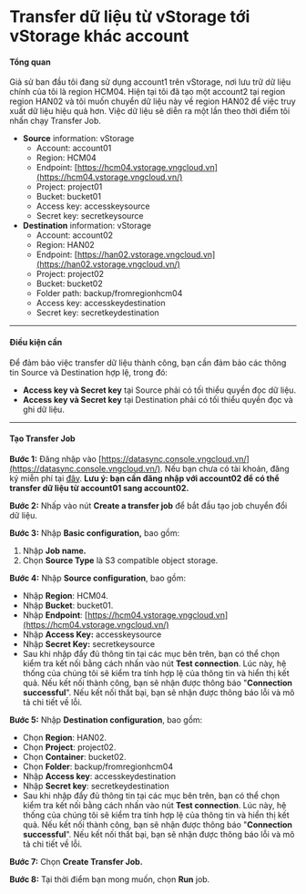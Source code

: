 # Transfer dữ liệu từ vStorage tới vStorage khác account

#### Tổng quan <a href="#transferdulieutuvstoragetoivstoragekhacaccount-tongquan" id="transferdulieutuvstoragetoivstoragekhacaccount-tongquan"></a>

Giả sử ban đầu tôi đang sử dụng account1 trên vStorage, nơi lưu trữ dữ liệu chính của tôi là region HCM04. Hiện tại tôi đã tạo một account2 tại region region HAN02 và tôi muốn chuyển dữ liệu này về region HAN02 để việc truy xuất dữ liệu hiệu quả hơn. Việc dữ liệu sẽ diễn ra một lần theo thời điểm tôi nhấn chạy Transfer Job.&#x20;

* **Source** information: vStorage
  * Account: account01
  * Region: HCM04
  * Endpoint: [https://hcm04.vstorage.vngcloud.vn](https://hcm04.vstorage.vngcloud.vn/)
  * Project: project01
  * Bucket: bucket01
  * Access key: accesskeysource
  * Secret key: secretkeysource
* **Destination** information: vStorage
  * Account: account02
  * Region: HAN02
  * Endpoint: [https://han02.vstorage.vngcloud.vn](https://han02.vstorage.vngcloud.vn/)
  * Project: project02
  * Bucket: bucket02
  * Folder path: backup/fromregionhcm04
  * Access key: accesskeydestination
  * Secret key: secretkeydestination

***

#### Điều kiện cần <a href="#transferdulieutuvstoragetoivstoragekhacaccount-dieukiencan" id="transferdulieutuvstoragetoivstoragekhacaccount-dieukiencan"></a>

Để đảm bảo việc transfer dữ liệu thành công, bạn cần đảm bảo các thông tin Source và Destination hợp lệ, trong đó:&#x20;

* **Access key và Secret key** tại Source phải có tối thiểu quyền đọc dữ liệu.
* **Access key và Secret key** tại Destination phải có tối thiểu quyền đọc và ghi dữ liệu.

***

#### Tạo Transfer Job <a href="#transferdulieutuvstoragetoivstoragekhacaccount-taotransferjob" id="transferdulieutuvstoragetoivstoragekhacaccount-taotransferjob"></a>

**Bước 1:** Đăng nhập vào [https://datasync.console.vngcloud.vn/](https://datasync.console.vngcloud.vn/). Nếu bạn chưa có tài khoản, đăng ký miễn phí tại [đây](https://register.vngcloud.vn/signup). **Lưu ý: bạn cần đăng nhập với account02 để có thể transfer dữ liệu từ account01 sang account02.**

**Bước 2:** Nhấp vào nút **Create a transfer job** để bắt đầu tạo job chuyển đổi dữ liệu.

**Bước 3:** Nhập **Basic configuration,** bao gồm:&#x20;

1. Nhập **Job name.**
2. Chọn **Source Type** là S3 compatible object storage.

**Bước 4:** Nhập **Source configuration**, bao gồm:&#x20;

* Nhập **Region**: HCM04.
* Nhập **Bucket**: bucket01.
* Nhập **Endpoint**: [https://hcm04.vstorage.vngcloud.vn](https://hcm04.vstorage.vngcloud.vn/)
* Nhập **Access Key:** accesskeysource
* Nhập **Secret Key:** secretkeysource
* Sau khi nhập đẩy đủ thông tin tại các mục bên trên, bạn có thể chọn kiểm tra kết nối bằng cách nhấn vào nút **Test connection**. Lúc này, hệ thống của chúng tôi sẽ kiểm tra tính hợp lệ của thông tin và hiển thị kết quả. Nếu kết nối thành công, bạn sẽ nhận được thông báo "**Connection successful**". Nếu kết nối thất bại, bạn sẽ nhận được thông báo lỗi và mô tả chi tiết về lỗi.

**Bước 5:** Nhập **Destination configuration**, bao gồm:

* Chọn **Region**: HAN02.
* Chọn **Project**: project02.
* Chọn **Container**: bucket02.
* Chọn **Folder**: backup/fromregionhcm04
* Nhập **Access key**: accesskeydestination
* Nhập **Secret key**: secretkeydestination
* Sau khi nhập đẩy đủ thông tin tại các mục bên trên, bạn có thể chọn kiểm tra kết nối bằng cách nhấn vào nút **Test connection**. Lúc này, hệ thống của chúng tôi sẽ kiểm tra tính hợp lệ của thông tin và hiển thị kết quả. Nếu kết nối thành công, bạn sẽ nhận được thông báo "**Connection successful**". Nếu kết nối thất bại, bạn sẽ nhận được thông báo lỗi và mô tả chi tiết về lỗi.

**Bước 7:** Chọn **Create Transfer Job.**

**Bước 8:** Tại thời điểm bạn mong muốn, chọn **Run** job.

